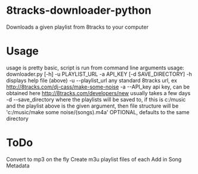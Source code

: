 8tracks-downloader-python
=========================

Downloads a given playlist from 8tracks to your computer

Usage
=====
usage is pretty basic, script is run from command line arguments
usage: downloader.py [-h] -u PLAYLIST_URL -a API_KEY [-d SAVE_DIRECTORY]
-h                   displays help file (above)
-u --playlist_url    any standard 8tracks url, ex http://8tracks.com/dj-cass/make-some-noise
-a --API_key         api key, can be obtained here http://8tracks.com/developers/new  usually takes a few days
-d --save_directory  where the playlists will be saved to, if this is c:/music and the playlist above is the given
                     argument, then file structure will be 'c:/music/make some noise/(songs).m4a' OPTIONAL, defaults
                     to the same directory


ToDo
====
Convert to mp3 on the fly
Create m3u playlist files of each
Add in Song Metadata
